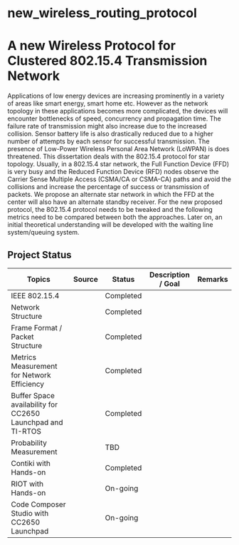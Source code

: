 # new_wireless_routing_protocol
# A new Wireless Protocol for Clustered 802.15.4 Transmission Network
Applications of low energy devices are increasing prominently in a variety of areas like smart energy, smart home etc. However as the network topology in these applications becomes more complicated, the devices will encounter bottlenecks of speed, concurrency and propagation time. The failure rate of transmission might also increase due to the increased collision. Sensor battery life is also drastically reduced due to a higher number of attempts by each sensor for successful transmission. The presence of Low-Power Wireless Personal Area Network (LoWPAN) is does threatened.
This dissertation deals with the 802.15.4 protocol for star topology. Usually, in a 802.15.4 star network, the Full Function Device (FFD) is very busy and the Reduced Function Device (RFD) nodes observe the Carrier Sense Multiple Access (CSMA/CA or CSMA-CA) paths and avoid the collisions and increase the percentage of success or transmission of packets. We propose an alternate star network in which the FFD at the center will also have an alternate standby receiver.
For the new proposed protocol, the 802.15.4 protocol needs to be tweaked and the following metrics need to be compared between both the approaches. Later on, an initial theoretical understanding will be developed with the waiting line system/queuing system.

Project Status
--------------

| Topics														| Source		| Status 	| Description / Goal	|Remarks|
|---------------------------------------------------------------|---------------|-----------|-----------------------|-------|
| IEEE 802.15.4													| 				| Completed |						|		|
| Network Structure												|				| Completed |						|		|
| Frame Format / Packet Structure								|				| Completed |						|		|
| Metrics Measurement for Network Efficiency					|				| Completed |						|		|
| Buffer Space availability for CC2650 Launchpad and TI-RTOS 	|				| Completed |						|		|
| Probability Measurement 										|				| TBD       |						|		|
| Contiki with Hands-on											|				| Completed	|						|		|
| RIOT with Hands-on											|				| On-going	|						|		|
| Code Composer Studio with CC2650 Launchpad					|				| On-going	|						|		|